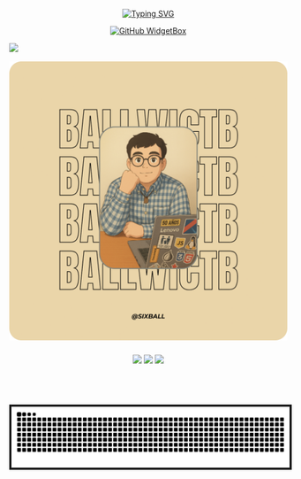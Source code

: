 
<div align="center">



  [![Typing SVG](https://readme-typing-svg.demolab.com?font=Fira+Code&size=22&pause=1000&color=ead5a9&center=true&width=435&lines=I'm+Sixball)](https://github.com/Ballwictb)

<a href="https://privacidad.me/@ballwictb" target="_blank">
        <img src="https://github-widgetbox.vercel.app/api/profile?username=Ballwictb&data=followers,repositories,stars,commits&theme=light" alt="GitHub WidgetBox" width="90%" height="0%">
    </a>
</div>

![](https://visitcount.itsvg.in/api?id=ballwictb&label=Profile%20Views&color=12&pretty=true)



<a href="https://github.com/Ballwictb" click="{&quot;event_type&quot;:&quot;user_profile.click&quot;,&quot;payload&quot;:{&quot;profile_user_id&quot;:104717038,&quot;target&quot;:&quot;FOLLOW_BUTTON&quot;,&quot;user_id&quot;:166627449,&quot;originating_url&quot;:&quot;https://github.com/Ballwictb&quot;}}"> <img src="./BannerGithubv14_new.png" width="1000"> </a>

<div align="center">


  <!-- 
<img  src="./loading.gif" width="400">
!--> 
</div>

<!-- 
<div align="center">

  <img src="./img/Pepdispara-horizontal.gif">

</div>
!--> 





<!-- <p align="center"> <a href="https://github.com/ryo-ma/github-profile-trophy"><img src="https://github-profile-trophy.vercel.app/?username=ballwictb" alt="ballwictb" /></a> </p>
!-->
<p align="left">
</p>



###

<div align="center">
</div>

###

<!--
<div align="center">
  <img src="https://github-readme-stats.vercel.app/api?username=Ballwictb&hide_title=false&hide_rank=false&show_icons=true&include_all_commits=true&count_private=true&disable_animations=false&theme=bear&locale=en&hide_border=false" height="150" alt="stats graph"  />
  <img src="https://streak-stats.demolab.com?user=Ballwictb&locale=en&mode=daily&theme=bear&hide_border=false&border_radius=5" height="150" alt="streak graph"  />
  <img src="https://github-readme-stats.vercel.app/api/top-langs?username=Ballwictb&locale=en&hide_title=false&layout=compact&card_width=320&langs_count=5&theme=bear&hide_border=false" height="150" alt="languages graph"  />
</div>
!-->

<div align="center">
  
  ![](https://github-profile-summary-cards.vercel.app/api/cards/profile-details?username=Ballwictb&theme=solarized)
  ![](https://github-profile-summary-cards.vercel.app/api/cards/stats?username=Ballwictb&theme=solarized)
  ![](http://github-profile-summary-cards.vercel.app/api/cards/productive-time?username=Ballwictb&theme=solarized&utcOffset=8)
  
  <br>
  <!--
  ![github activity graph](https://github-readme-activity-graph.vercel.app/graph?username=Ballwictb&theme=react)
 !-->
</div>
<br>

###

<div align="center">

<img src="https://raw.githubusercontent.com/Ballwictb/Ballwictb/output/snake.svg" border="4px" alt="Snake animation">

</div>

###


